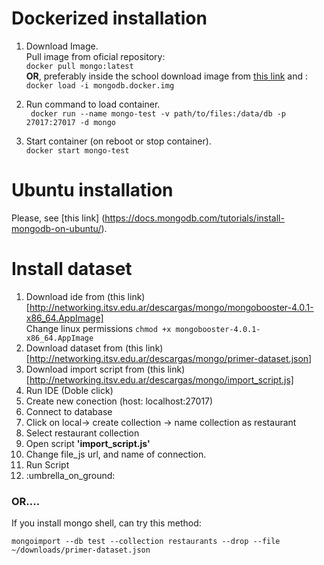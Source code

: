 # Dockerized installation

1.  Download Image.  
Pull image from oficial repository:  
 `docker pull mongo:latest`  
**OR**, preferably inside the school download image from [this link](http://networking.itsv.edu.ar/descargas/mongo/mongodb.docker.img) and :  
 `docker load -i mongodb.docker.img`   
    
2. Run command to load container.  
 ` docker run --name mongo-test -v path/to/files:/data/db -p 27017:27017 -d mongo`  

2. Start container (on reboot or stop container).  
 ` docker start mongo-test `   

# Ubuntu installation

Please, see [this link] (https://docs.mongodb.com/tutorials/install-mongodb-on-ubuntu/).  

# Install dataset  
1. Download ide from (this link)[http://networking.itsv.edu.ar/descargas/mongo/mongobooster-4.0.1-x86_64.AppImage]  
   Change linux permissions `chmod +x mongobooster-4.0.1-x86_64.AppImage`  
1. Download dataset from (this link)[http://networking.itsv.edu.ar/descargas/mongo/primer-dataset.json]  
1. Download import script from (this link)[http://networking.itsv.edu.ar/descargas/mongo/import_script.js]
1. Run IDE (Doble click)  
1. Create new conection (host: localhost:27017)
1. Connect to database
1. Click on local-> create collection -> name collection as restaurant
1. Select restaurant collection
1.  Open script **'import_script.js'**
1. Change file_js url, and name of connection.
1. Run Script
1. :umbrella_on_ground: 

### OR....  
If you install mongo shell, can try  this method:  

`mongoimport --db test --collection restaurants --drop --file ~/downloads/primer-dataset.json`  
